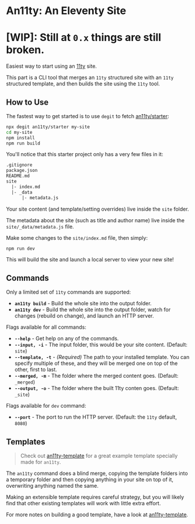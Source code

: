 # An11ty: An Eleventy Site

# [WIP]: Still at `0.x` things are still broken.

Easiest way to start using an [11ty](https://www.11ty.dev/) site.

This part is a CLI tool that merges an `11ty` structured site with an `11ty`
structured template, and then builds the site using the `11ty` tool.

## How to Use

The fastest way to get started is to use `degit` to fetch
[an11ty/starter](https://github.com/an11ty/starter):

```bash
npx degit an11ty/starter my-site
cd my-site
npm install
npm run build
```

You'll notice that this starter project only has a very few
files in it:

```txt
.gitignore
package.json
README.md
site
  |- index.md
  |- _data
      |- metadata.js
```

Your site content (and template/setting overrides) live inside the `site` folder.

The metadata about the site (such as title and author name) live inside the `site/_data/metadata.js` file.

Make some changes to the `site/index.md` file, then simply:

```bash
npm run dev
```

This will build the site and launch a local server to view your new site!

## Commands

Only a limited set of `11ty` commands are supported:

- **`an11ty build`** - Build the whole site into the output folder.
- **`an11ty dev`** - Build the whole site into the output folder, watch
	for changes (rebuild on change), and launch an HTTP server.

Flags available for all commands:

- **`--help`** - Get help on any of the commands.
- **`--input, -i`** - The input folder, this would be your site content. (Default: `site`)
- **`--template, -t`** - *(Required)* The path to your installed template. You can
	specify multiple of these, and they will be merged one on top of the other,
	first to last.
- **`--merged, -m`** - The folder where the merged content goes. (Default: `_merged`)
- **`--output, -o`** - The folder where the built 11ty conten goes. (Default: `_site`)

Flags available for `dev` command:

- **`--port`** - The port to run the HTTP server. (Default: the `11ty` default, `8080`)

## Templates

> Check out [an11ty-template](https://github.com/saibotsivad/an11ty-template) for a
> great example template specially made for `an11ty`.

The `an11ty` command does a blind merge, copying the template folders
into a temporary folder and then copying anything in your site on top
of it, overwriting anything named the same.

Making an extensible template requires careful strategy, but you will likely
find that other existing templates will work with little extra effort.

For more notes on building a good template, have a look at
[an11ty-template](https://github.com/saibotsivad/an11ty-template).
